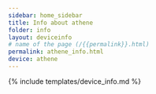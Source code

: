 ```yaml
---
sidebar: home_sidebar
title: Info about athene
folder: info
layout: deviceinfo
# name of the page (/{{permalink}}.html)
permalink: athene_info.html
device: athene
---
```

{% include templates/device_info.md %}
